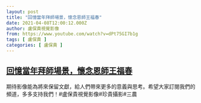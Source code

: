 ```yaml
---
layout: post
title: "回憶當年拜師場景，懷念恩師王福春"
date: 2021-04-08T12:00:12.000Z
author: 盧保貴視覺影像
from: https://www.youtube.com/watch?v=dPt75GI7b1g
tags: [ 盧保貴 ]
categories: [ 盧保貴 ]
---
```

<!--1617883212000-->
[回憶當年拜師場景，懷念恩師王福春](https://www.youtube.com/watch?v=dPt75GI7b1g)
------

<div>
期待影像能為將來保留文獻，給人們帶來更多的意義與思考。希望大家訂閱我們的頻道，多多支持我們！#盧保貴視覺影像#珍貴攝影#三農
</div>
